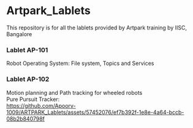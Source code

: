 # Artpark_Lablets
This repository is for all the lablets provided by Artpark training by IISC, Bangalore
### Lablet AP-101 
Robot Operating System: File system, Topics and Services <br>
### Lablet AP-102 
Motion planning and Path tracking for wheeled robots  <br>
Pure Pursuit Tracker: <br>
https://github.com/Apoorv-1009/ARTPARK_Lablets/assets/57452076/ef7b392f-1e8e-4a64-bccb-08b2b840798f

